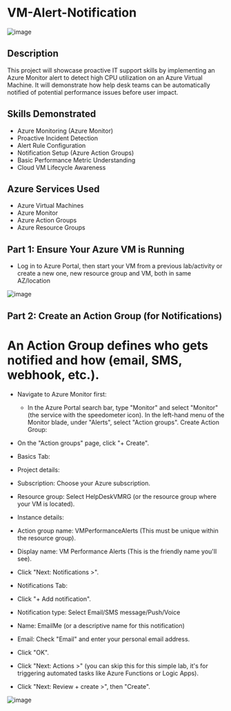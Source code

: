 # VM-Alert-Notification

![image](https://github.com/user-attachments/assets/fd1492f6-b281-4c89-ab10-076fda79236c)

<h2>Description</h2> 

This project will showcase proactive IT support skills by implementing an Azure Monitor alert to detect high CPU utilization on an Azure Virtual Machine. It will demonstrate how help desk teams can be automatically notified of potential performance issues before user impact.

<h2>Skills Demonstrated</h2>

- Azure Monitoring (Azure Monitor)
- Proactive Incident Detection
- Alert Rule Configuration
- Notification Setup (Azure Action Groups)
- Basic Performance Metric Understanding
- Cloud VM Lifecycle Awareness

<h2>Azure Services Used</h2>

- Azure Virtual Machines 
- Azure Monitor
- Azure Action Groups 
- Azure Resource Groups


<h2>Part 1: Ensure Your Azure VM is Running</h2>

- Log in to Azure Portal, then start your VM from a previous lab/activity or create a new one, new resource group and VM, both in same AZ/location

![image](https://github.com/user-attachments/assets/b8f26813-f15c-4521-8eb2-3db2c093301b)


<h2>Part 2: Create an Action Group (for Notifications)</h2>

<h1>An Action Group defines who gets notified and how (email, SMS, webhook, etc.).</h1>

- Navigate to Azure Monitor first:

    - In the Azure Portal search bar, type "Monitor" and select "Monitor" (the service with the speedometer icon).
      In the left-hand menu of the Monitor blade, under "Alerts", select "Action groups".
      Create Action Group:

- On the "Action groups" page, click "+ Create".
- Basics Tab:
- Project details:
- Subscription: Choose your Azure subscription.
- Resource group: Select HelpDeskVMRG (or the resource group where your VM is located).
- Instance details:
- Action group name: VMPerformanceAlerts (This must be unique within the resource group).
- Display name: VM Performance Alerts (This is the friendly name you'll see).
- Click "Next: Notifications >".
- Notifications Tab:
- Click "+ Add notification".
- Notification type: Select Email/SMS message/Push/Voice
- Name: EmailMe (or a descriptive name for this notification)
- Email: Check "Email" and enter your personal email address.
- Click "OK".
- Click "Next: Actions >" (you can skip this for this simple lab, it's for triggering automated tasks like Azure Functions or Logic Apps).
- Click "Next: Review + create >", then "Create".


![image](https://github.com/user-attachments/assets/44ba932b-725c-4f0c-8643-2615220ac654)

